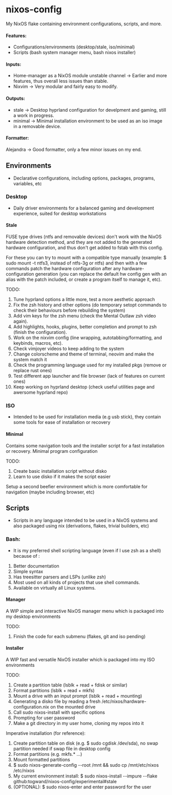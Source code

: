 # nixos-config
My NixOS flake containing environment configurations, scripts, and more.


#### Features:
 * Configurations/environments (desktop/stale, iso/minimal)
 * Scripts (bash system manager menu, bash nixos installer)


#### Inputs:
 * Home-manager as a NixOS module unstable channel -> Earlier and more features, thus overall less issues than stable.
 * Nixvim -> Very modular and fairly easy to modify.


#### Outputs:
 * stale -> Desktop hyprland configuration for develpment and gaming, still a work in progress.
 * minimal -> Minimal installation environment to be used as an iso image in a removable device.


#### Formatter:
Alejandra -> Good formatter, only a few minor issues on my end.



## Environments
* Declarative configurations, including options, packages, programs, variables, etc


### Desktop
* Daily driver environments for a balanced gaming and development experience, suited for desktop workstations


#### Stale
FUSE type drives (ntfs and removable devices) don't work with the NixOS hardware detection method, and they are not added to the generated hardware configuration, and thus don't get added to fstab with this config.

For these you can try to mount with a compatible type manually (example: $ sudo mount -t ntfs3, instead of ntfs-3g or ntfs) and then with a few commands patch the hardware configuration after any hardware-configuration generation (you can replace the default hw config gen with an alias with the patch included, or create a program itself to manage it, etc). 

TODO:
1. Tune hyprland options a little more, test a more aesthetic approach
2. Fix the zsh history and other options (do temporary setopt commands to check their behaviours before rebuilding the system)
3. Add vim keys for the zsh menu (check the Mental Outlaw zsh video again).
4. Add highlights, hooks, plugins, better completion and prompt to zsh (finish the configuration).
5. Work on the nixvim config (line wrapping, autotabbing/formatting, and keybinds, macros, etc).
6. Check vimjoyer videos to keep adding to the system
7. Change colorscheme and theme of terminal, neovim and make the system match it
8. Check the programming language used for my installed pkgs (remove or replace rust ones)
9. Test different app launcher and file browser (lack of features on current ones)
10. Keep working on hyprland desktop (check useful utilities page and awersome hyprland repo)


### ISO
* Intended to be used for installation media (e.g usb stick), they contain some tools for ease of installation or recovery


#### Minimal
Contains some navigation tools and the installer script for a fast installation or recovery. Minimal program configuration

TODO:
1. Create basic installation script without disko
2. Learn to use disko if it makes the script easier

Setup a second beefier environment which is more comfortable for navigation (maybe including browser, etc) 



## Scripts
* Scripts in any language intended to be used in a NixOS systems and also packaged using nix (derivations, flakes, trivial builders, etc)


### Bash:
* It is my preferred shell scripting language (even if I use zsh as a shell) because of :
1. Better documentation 
2. Simple syntax 
3. Has treesitter parsers and LSPs (unlike zsh)
4. Most used on all kinds of projects that use shell commands.
5. Available on virtually all Linux systems.


#### Manager
A WIP simple and interactive NixOS manager menu which is packaged into my desktop environments

TODO:
1. Finish the code for each submenu (flakes, git and iso pending)


#### Installer
A WIP fast and versatile NixOS installer which is packaged into my ISO environments

TODO:
1. Create a partition table (lsblk + read + fdisk or similar)
2. Format partitions (lsblk + read + mkfs)
3. Mount a drive with an input prompt (lsblk + read + mounting)
4. Generating a disko file by reading a fresh /etc/nixos/hardware-configuration.nix on the mounted drive
5. Call sudo nixos-install with specific options
6. Prompting for user password
7. Make a git directory in my user home, cloning my repos into it

Imperative installation (for reference):
1. Create partition table on disk (e.g. $ sudo cgdisk /dev/sda), no swap partition needed if swap file in desktop config
2. Format partitions (e.g. mkfs.* ...)
3. Mount formatted partitions
4. $ sudo nixos-generate-config --root /mnt && sudo cp /mnt/etc/nixos /etc/nixos
5. My current environment install: $ sudo nixos-install --impure --flake github:togwand/nixos-config/experimental#stale
6. (OPTIONAL): $ sudo nixos-enter and enter password for the user
